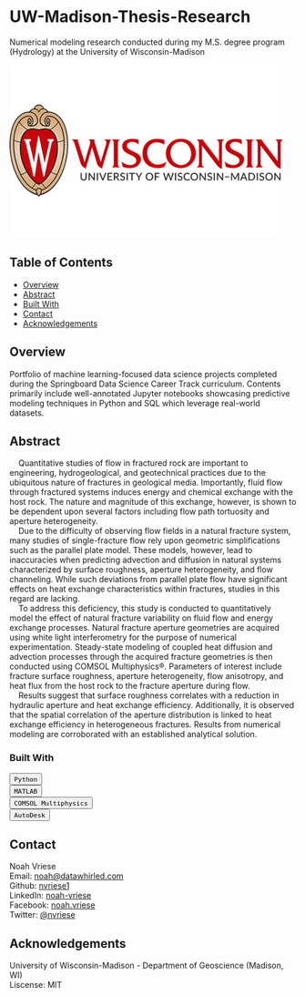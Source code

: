# UW-Madison-Thesis-Research
Numerical modeling research conducted during my M.S. degree program (Hydrology) at the University of Wisconsin-Madison

![UW-Madison Logo](/Assets/UW_logo.jpg)

## Table of Contents

- [Overview](#overview)
- [Abstract](#abstract)
- [Built With](#built-with)
- [Contact](#contact)
- [Acknowledgements](#acknowledgements)

## Overview

Portfolio of machine learning-focused data science projects completed during the Springboard Data Science Career Track curriculum. 
Contents primarily include well-annotated Jupyter notebooks showcasing predictive modeling techniques in Python and SQL which leverage real-world datasets. 

## Abstract

 &nbsp;&nbsp;&nbsp;&nbsp;Quantitative studies of flow in fractured rock are important to engineering, hydrogeological, and geotechnical practices due to the ubiquitous nature of fractures in geological media. Importantly, fluid flow through fractured systems induces energy and chemical exchange with the host rock. The nature and magnitude of this exchange, however, is shown to be dependent upon several factors including flow path tortuosity and aperture heterogeneity.<br />
&nbsp;&nbsp;&nbsp;&nbsp;Due to the difficulty of observing flow fields in a natural fracture system, many studies of single-fracture flow rely upon geometric simplifications such as the parallel plate model. These models, however, lead to inaccuracies when predicting advection and diffusion in natural systems characterized by surface roughness, aperture heterogeneity, and flow channeling. While such deviations from parallel plate flow have significant effects on heat exchange characteristics within fractures, studies in this regard are lacking. <br />
&nbsp;&nbsp;&nbsp;&nbsp;To address this deficiency, this study is conducted to quantitatively model the effect of natural fracture variability on fluid flow and energy exchange processes. Natural fracture aperture geometries are acquired using white light interferometry for the purpose of numerical experimentation. Steady-state modeling of coupled heat diffusion and advection processes through the acquired fracture geometries is then conducted using COMSOL Multiphysics®. Parameters of interest include fracture surface roughness, aperture heterogeneity, flow anisotropy, and heat flux from the host rock to the fracture aperture during flow. <br />
&nbsp;&nbsp;&nbsp;&nbsp;Results suggest that surface roughness correlates with a reduction in hydraulic aperture and heat exchange efficiency. Additionally, it is observed that the spatial correlation of the aperture distribution is linked to heat exchange efficiency in heterogeneous fractures. Results from numerical modeling are corroborated with an established analytical solution.


### Built With

<a><button name="button">`Python`</button></a> <br />
<a><button name="button">`MATLAB`</button></a> <br />
<a><button name="button">`COMSOL Multiphysics`</button></a> <br />
<a><button name="button">`AutoDesk`</button></a> <br />

## Contact

Noah Vriese<br />
Email: noah@datawhirled.com<br />
Github: [nvriese1](https://github.com/nvriese1)<br />
LinkedIn: [noah-vriese](https://www.linkedin.com/in/noah-vriese/)<br />
Facebook: [noah.vriese](https://www.facebook.com/noah.vriese)<br />
Twitter: [@nvriese](https://twitter.com/nvriese)<br />

## Acknowledgements

University of Wisconsin-Madison - Department of Geoscience (Madison, WI)<br />
Liscense: MIT
